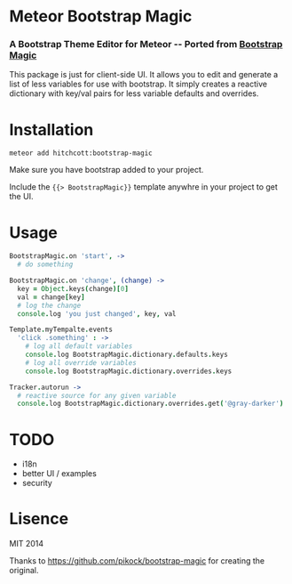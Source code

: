 # Meteor Bootstrap Magic

### A Bootstrap Theme Editor for Meteor -- Ported from [Bootstrap Magic](https://github.com/pikock/bootstrap-magic)

This package is just for client-side UI. It allows you to edit and generate a list of less variables for use with bootstrap. It simply creates a reactive dictionary with key/val pairs for less variable defaults and overrides.

# Installation

```
meteor add hitchcott:bootstrap-magic
```

Make sure you have bootstrap added to your project.

Include the `{{> BootstrapMagic}}` template anywhre in your project to get the UI.

# Usage

```coffeescript
BootstrapMagic.on 'start', ->
  # do something

BootstrapMagic.on 'change', (change) ->
  key = Object.keys(change)[0]
  val = change[key]
  # log the change
  console.log 'you just changed', key, val

Template.myTempalte.events
  'click .something' : ->
    # log all default variables
    console.log BootstrapMagic.dictionary.defaults.keys
    # log all override variables
    console.log BootstrapMagic.dictionary.overrides.keys

Tracker.autorun ->
  # reactive source for any given variable
  console.log BootstrapMagic.dictionary.overrides.get('@gray-darker')
````

# TODO

- i18n
- better UI / examples
- security


# Lisence

MIT 2014

Thanks to https://github.com/pikock/bootstrap-magic for creating the original.